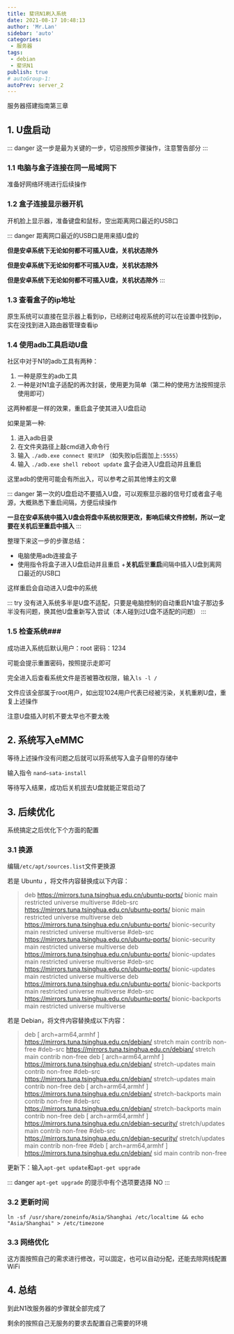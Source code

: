 ```yaml
--- 
title: 斐讯N1刷入系统
date: 2021-08-17 10:48:13
author: 'Mr.Lan'
sidebar: 'auto'
categories: 
 - 服务器
tags: 
 - debian
 - 斐讯N1
publish: true
# autoGroup-1: 
autoPrev: server_2
---
```


服务器搭建指南第三章
<!-- more -->
## **1. U盘启动**

::: danger
这一步是最为关键的一步，切忌按照步骤操作，注意警告部分
:::

### 1.1 电脑与盒子连接在同一局域网下
准备好网络环境进行后续操作

### 1.2 盒子连接显示器开机
开机脸上显示器，准备键盘和鼠标，空出距离网口最近的USB口

::: danger
距离网口最近的USB口是用来插U盘的

**但是安卓系统下无论如何都不可插入U盘，关机状态除外**

**但是安卓系统下无论如何都不可插入U盘，关机状态除外**

**但是安卓系统下无论如何都不可插入U盘，关机状态除外**
:::

### 1.3 查看盒子的ip地址

原生系统可以直接在显示器上看到ip，已经刷过电视系统的可以在设置中找到ip，实在没找到进入路由器管理查看ip

### 1.4 使用adb工具启动U盘

社区中对于N1的adb工具有两种：
1. 一种是原生的adb工具
2. 一种是对N1盒子适配的再次封装，使用更为简单（第二种的使用方法按照提示使用即可）

这两种都是一样的效果，重启盒子使其进入U盘启动

如果是第一种:
1. 进入adb目录
2. 在文件夹路径上敲cmd进入命令行
3. 输入 `./adb.exe connect 斐讯IP` （如失败ip后面加上`:5555`）
4. 输入 `./adb.exe shell reboot update` 盒子会进入U盘启动并且重启

这里adb的使用可能会有所出入，可以参考之前其他博主的文章

::: danger
第一次的U盘启动不要插入U盘，可以观察显示器的信号灯或者盒子电源，大概熟悉下重启间隔，方便后续操作

**一旦在安卓系统中插入U盘会将盘中系统权限更改，影响后续文件控制，所以一定要在关机后至重启中插入**
:::

整理下来这一步的步骤总结：
+ 电脑使用adb连接盒子
+ 使用指令将盒子进入U盘启动并且重启
+**关机后**至**重启**间隔中插入U盘到离网口最近的USB口

这样重启会自动进入U盘中的系统

::: try
没有进入系统多半是U盘不适配，只要是电脑控制的自动重启N1盒子那边多半没有问题，换其他U盘重新写入尝试（本人碰到过U盘不适配的问题）
:::

### 1.5 检查系统###

成功进入系统后默认用户：root 密码：1234

可能会提示重置密码，按照提示走即可

完全进入后查看系统文件是否被篡改权限，输入`ls -l /`

文件应该全部属于root用户，如出现1024用户代表已经被污染，关机重刷U盘，重复上述操作

注意U盘插入时机不要太早也不要太晚

## **2. 系统写入eMMC**

等待上述操作没有问题之后就可以将系统写入盒子自带的存储中

输入指令 `nand–sata-install`

等待写入结果，成功后关机拔去U盘就能正常启动了

## **3. 后续优化**

系统搞定之后优化下个方面的配置

### 3.1 换源

编辑`/etc/apt/sources.list`文件更换源

若是 Ubuntu ，将文件内容替换成以下内容：

> deb https://mirrors.tuna.tsinghua.edu.cn/ubuntu-ports/ bionic main restricted universe multiverse
> #deb-src https://mirrors.tuna.tsinghua.edu.cn/ubuntu-ports/ bionic main restricted universe multiverse
> deb https://mirrors.tuna.tsinghua.edu.cn/ubuntu-ports/ bionic-security main restricted universe multiverse
> #deb-src https://mirrors.tuna.tsinghua.edu.cn/ubuntu-ports/ bionic-security main restricted universe multiverse
> deb https://mirrors.tuna.tsinghua.edu.cn/ubuntu-ports/ bionic-updates main restricted universe multiverse
> #deb-src https://mirrors.tuna.tsinghua.edu.cn/ubuntu-ports/ bionic-updates main restricted universe multiverse
> deb https://mirrors.tuna.tsinghua.edu.cn/ubuntu-ports/ bionic-backports main restricted universe multiverse
> #deb-src https://mirrors.tuna.tsinghua.edu.cn/ubuntu-ports/ bionic-backports main restricted universe multiverse

若是 Debian，将文件内容替换成以下内容：

> deb [ arch=arm64,armhf ] https://mirrors.tuna.tsinghua.edu.cn/debian/ stretch main contrib non-free
> #deb-src https://mirrors.tuna.tsinghua.edu.cn/debian/ stretch main contrib non-free
> deb [ arch=arm64,armhf ] https://mirrors.tuna.tsinghua.edu.cn/debian/ stretch-updates main contrib non-free
> #deb-src https://mirrors.tuna.tsinghua.edu.cn/debian/ stretch-updates main contrib non-free
> deb [ arch=arm64,armhf ] https://mirrors.tuna.tsinghua.edu.cn/debian/ stretch-backports main contrib non-free
> #deb-src https://mirrors.tuna.tsinghua.edu.cn/debian/ stretch-backports main contrib non-free
> deb [ arch=arm64,armhf ] https://mirrors.tuna.tsinghua.edu.cn/debian-security/ stretch/updates main contrib non-free
> #deb-src https://mirrors.tuna.tsinghua.edu.cn/debian-security/ stretch/updates main contrib non-free
> #deb [ arch=arm64,armhf ] https://mirrors.tuna.tsinghua.edu.cn/debian/ sid main contrib non-free

更新下：输入`apt-get update`和`apt-get upgrade`

::: danger
`apt-get upgrade` 的提示中有个选项要选择 NO
:::

### 3.2 更新时间

`ln -sf /usr/share/zoneinfo/Asia/Shanghai /etc/localtime && echo "Asia/Shanghai" > /etc/timezone`

### 3.3 网络优化

这方面按照自己的需求进行修改，可以固定，也可以自动分配，还能去除网线配置WiFi

## 4. 总结

到此N1改服务器的步骤就全部完成了

剩余的按照自己无服务的要求去配置自己需要的环境